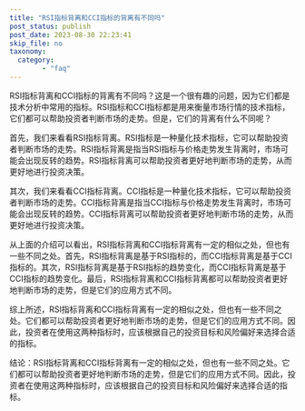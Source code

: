 ```yaml
---
title: "RSI指标背离和CCI指标的背离有不同吗"
post_status: publish
post_date: 2023-08-30 22:23:41
skip_file: no
taxonomy:
  category:
        - "faq"
---
```


RSI指标背离和CCI指标的背离有不同吗？这是一个很有趣的问题，因为它们都是技术分析中常用的指标。RSI指标和CCI指标都是用来衡量市场行情的技术指标，它们都可以帮助投资者判断市场的走势。但是，它们的背离有什么不同呢？

首先，我们来看看RSI指标背离。RSI指标是一种量化技术指标，它可以帮助投资者判断市场的走势。RSI指标背离是指当RSI指标与价格走势发生背离时，市场可能会出现反转的趋势。RSI指标背离可以帮助投资者更好地判断市场的走势，从而更好地进行投资决策。

其次，我们来看看CCI指标背离。CCI指标是一种量化技术指标，它可以帮助投资者判断市场的走势。CCI指标背离是指当CCI指标与价格走势发生背离时，市场可能会出现反转的趋势。CCI指标背离可以帮助投资者更好地判断市场的走势，从而更好地进行投资决策。

从上面的介绍可以看出，RSI指标背离和CCI指标背离有一定的相似之处，但也有一些不同之处。首先，RSI指标背离是基于RSI指标的，而CCI指标背离是基于CCI指标的。其次，RSI指标背离是基于RSI指标的趋势变化，而CCI指标背离是基于CCI指标的趋势变化。最后，RSI指标背离和CCI指标背离都可以帮助投资者更好地判断市场的走势，但是它们的应用方式不同。

综上所述，RSI指标背离和CCI指标背离有一定的相似之处，但也有一些不同之处。它们都可以帮助投资者更好地判断市场的走势，但是它们的应用方式不同。因此，投资者在使用这两种指标时，应该根据自己的投资目标和风险偏好来选择合适的指标。

结论：RSI指标背离和CCI指标背离有一定的相似之处，但也有一些不同之处。它们都可以帮助投资者更好地判断市场的走势，但是它们的应用方式不同。因此，投资者在使用这两种指标时，应该根据自己的投资目标和风险偏好来选择合适的指标。

